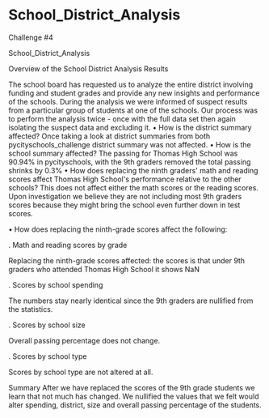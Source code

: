 # School_District_Analysis
Challenge #4

School_District_Analysis

Overview of the School District Analysis
Results

The school board has requested us to analyze the entire district involving funding and student grades and provide any new insights and performance of the schools. During the analysis we were informed of suspect results from a particular group of students at one of the schools. Our process was to perform the analysis twice - once with the full data set then again isolating the suspect data and excluding it.
•	How is the district summary affected?
Once taking a look at district summaries from both pycityschools_challenge district summary was not affected.
•	How is the school summary affected?
The passing for Thomas High School was 90.94% in pycityschools, with the 9th graders removed the total passing shrinks by 0.3%
•	How does replacing the ninth graders' math and reading scores affect Thomas High School's performance relative to the other schools?
This does not affect either the math scores or the reading scores. Upon investigation we believe they are not including most 9th graders scores because they might bring the school even further down in test scores.

•	How does replacing the ninth-grade scores affect the following:

.	Math and reading scores by grade

Replacing the ninth-grade scores affected: the scores is that under 9th graders who attended Thomas High School it shows NaN

.	Scores by school spending

The numbers stay nearly identical since the 9th graders are nullified from the statistics.

.	Scores by school size

Overall passing percentage does not change.

.	Scores by school type

Scores by school type are not altered at all.

Summary
After we have replaced the scores of the 9th grade students we learn that not much has changed. We nullified the values that we felt would alter spending, district, size and overall passing percentage of the students.



